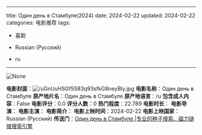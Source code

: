 
---
title: Один день в Стамбуле(2024)
date: 2024-02-22
updated: 2024-02-22
categories: 电影推荐
tags:

- 喜剧

- Russian (Pусский)
- ru
---

<img src="https://image.tmdb.org/t/p/originalNone" alt="None" title="None">

**电影封面**：<img src="https://image.tmdb.org/t/p/w200/uGnUuHSGf5S83q93sfkG8neyBIy.jpg" alt="/uGnUuHSGf5S83q93sfkG8neyBIy.jpg" title="/uGnUuHSGf5S83q93sfkG8neyBIy.jpg">
**电影名称**：Один день в Стамбуле
**原产地片名**：Один день в Стамбуле
**原产地语言**：ru
**包含成人内容**：False
**电影评分**：0.0
**评分人数**：0
**热门程度**：22.789
**电影时长**：
**电影导演**：
**电影主演**：
**电影简介**：
**电影上映时间**：2024-02-22
**电影上映国家**：Russian (Pусский)
**传送门**：[Один день в Стамбуле |专业的种子搜索、磁力链接搜索引擎](https://movie.amd794.com:2083/?search=%D0%9E%D0%B4%D0%B8%D0%BD%20%D0%B4%D0%B5%D0%BD%D1%8C%20%D0%B2%20%D0%A1%D1%82%D0%B0%D0%BC%D0%B1%D1%83%D0%BB%D0%B5&ordering=&mode=match_phrase&page_size=10&page=1)

